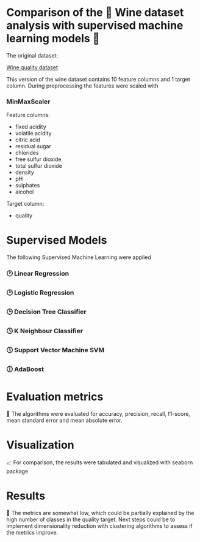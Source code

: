 # Comparison of the 🍷 Wine dataset analysis with supervised machine learning models 🚀

The original dataset: 

[Wine quality dataset](https://archive.ics.uci.edu/dataset/186/wine+quality)


This version of the wine dataset contains 10 feature columns and 1 target column. During preprocessing the features were scaled with 
### MinMaxScaler

Feature columns:
  - fixed acidity
  - volatile acidity
  - citric acid
  - residual sugar
  - chlorides
  - free sulfur dioxide
  - total sulfur dioxide
  - density
  - pH
  - sulphates
  - alcohol

  
Target column: 
  - quality


# Supervised Models
The following Supervised Machine Learning were applied

### 🕐 Linear Regression

### 🕑 Logistic Regression

### 🕒 Decision Tree Classifier

### 🕓 K Neighbour Classifier

### 🕔 Support Vector Machine SVM

### 🕕 AdaBoost


# Evaluation metrics
📝 The algorithms were evaluated for accuracy, precision, recall, f1-score, mean standard error and mean absolute error.

# Visualization
📈 For comparison, the results were tabulated and visualized with seaborn package


# Results
📓 The metrics are somewhat low, which could be partially explained by the high number of classes in the quality target. Next steps could be to implement dimensionality reduction with clustering algorithms to assess if the metrics improve. 

